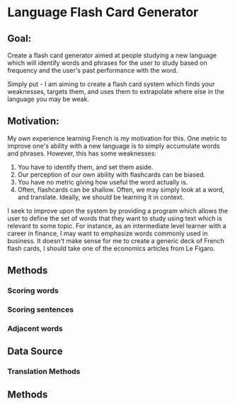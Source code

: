 # Language Flash Card Generator

## Goal:

Create a flash card generator aimed at people studying a new language which will identify words and phrases for the user to study based on frequency and the user's past performance with the word.

Simply put - I am aiming to create a flash card system which finds your weaknesses, targets them, and uses them to extrapolate where else in the language you may be weak.

## Motivation:

My own experience learning French is my motivation for this. One metric to improve one's ability with a new language is to simply accumulate words and phrases. However, this has some weaknesses:

1. You have to identify them, and set them aside.
2. Our perception of our own ability with flashcards can be biased.
3. You have no metric giving how useful the word actually is.
4. Often, flashcards can be shallow. Often, we may simply look at a word, and translate. Ideally, we should be learning it in context.

I seek to improve upon the system by providing a program which allows the user to define the set of words that they want to study using text which is relevant to some topic. For instance, as an intermediate level learner with a career in finance, I may want to emphasize words commonly used in business. It doesn't make sense for me to create a generic deck of French flash cards, I should take one of the economics articles from Le Figaro.

## Methods

### Scoring words

### Scoring sentences



### Adjacent words


## Data Source

### Translation Methods

## Methods
